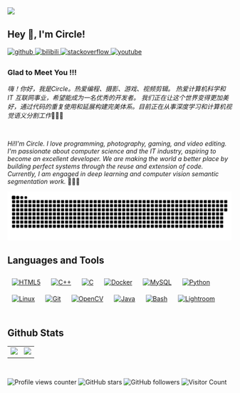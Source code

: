 <!-- dynamic typing effect 动态打字效果 -->
<img src="https://readme-typing-svg.demolab.com?font=Permanent Marker&color=red&pause=1000&width=600&lines=Wish+you+Dreams+come+true!!!;and+Glad+to+Meet+You!!!&center=false&size=30" />




## Hey 👋, I'm Circle!  
  

<a href="https://github.com/Circle930" target="_blank">
<img src=https://img.shields.io/badge/github-%2324292e.svg?&style=for-the-badge&logo=github&logoColor=white alt=github style="margin-bottom: 5px;" />
</a>

<a href="https://space.bilibili.com/15221091?spm_id_from=333.1007.0.0" target="_blank">
<img src=https://img.shields.io/badge/bilibili-%23479FD1.svg?&style=for-the-badge&logo=bilibili&logoColor=white alt=bilibili style="margin-bottom: 5px;" />
</a>  

<a href="https://stackoverflow.com/users/Circle" target="_blank">
<img src=https://img.shields.io/badge/stackoverflow-%23F28032.svg?&style=for-the-badge&logo=stackoverflow&logoColor=white alt=stackoverflow style="margin-bottom: 5px;" />
</a>

<a href="https://www.youtube.com/user/Circle" target="_blank">
<img src=https://img.shields.io/badge/youtube-%23EE4831.svg?&style=for-the-badge&logo=youtube&logoColor=white alt=youtube style="margin-bottom: 5px;" />
</a>  
  




### Glad to Meet You !!!  
*嗨！你好，我是Circle。热爱编程、摄影、游戏、视频剪辑。
热爱计算机科学和 IT 互联网事业，希望能成为一名优秀的开发者。
我们正在让这个世界变得更加美好，通过代码的重复使用和延展构建完美体系。目前正在从事深度学习和计算机视觉语义分割工作*👨‍💻🐒  

<br/> 

*Hi!I'm Circle. I love programming, photography, gaming, and video editing. I'm passionate about computer science and the IT industry, aspiring to become an excellent developer. We are making the world a better place by building perfect systems through the reuse and extension of code. Currently, I am engaged in deep learning and computer vision semantic segmentation work.* 👨‍💻🐒




<!-- snake effect 贪吃蛇效果 -->
![](https://github.com/Circle930/Circle930/blob/output/github-contribution-grid-snake.svg)






## Languages and Tools  
<div align="left">  
<a href="https://en.wikipedia.org/wiki/HTML5" target="_blank"><img style="margin: 10px" src="https://profilinator.rishav.dev/skills-assets/html5-original-wordmark.svg" alt="HTML5" height="50" /></a>  
<a href="https://www.cplusplus.com/" target="_blank"><img style="margin: 10px" src="https://profilinator.rishav.dev/skills-assets/cplusplus-original.svg" alt="C++" height="50" /></a>  
<a href="https://www.cprogramming.com/" target="_blank"><img style="margin: 10px" src="https://profilinator.rishav.dev/skills-assets/c-original.svg" alt="C" height="50" /></a>  
<a href="https://www.docker.com/" target="_blank"><img style="margin: 10px" src="https://profilinator.rishav.dev/skills-assets/docker-original-wordmark.svg" alt="Docker" height="50" /></a>  
<a href="https://www.mysql.com/" target="_blank"><img style="margin: 10px" src="https://profilinator.rishav.dev/skills-assets/mysql-original-wordmark.svg" alt="MySQL" height="50" /></a>  
<a href="https://www.python.org/" target="_blank"><img style="margin: 10px" src="https://profilinator.rishav.dev/skills-assets/python-original.svg" alt="Python" height="50" /></a>  
<a href="https://www.linux.org/" target="_blank"><img style="margin: 10px" src="https://profilinator.rishav.dev/skills-assets/linux-original.svg" alt="Linux" height="50" /></a>  
<a href="https://github.com/" target="_blank"><img style="margin: 10px" src="https://profilinator.rishav.dev/skills-assets/git-scm-icon.svg" alt="Git" height="50" /></a>  
<a href="https://opencv.org/" target="_blank"><img style="margin: 10px" src="https://profilinator.rishav.dev/skills-assets/opencv-icon.svg" alt="OpenCV" height="50" /></a>  
<a href="https://www.java.com/" target="_blank"><img style="margin: 10px" src="https://profilinator.rishav.dev/skills-assets/java-original-wordmark.svg" alt="Java" height="50" /></a>  
<a href="https://www.gnu.org/software/bash/" target="_blank"><img style="margin: 10px" src="https://profilinator.rishav.dev/skills-assets/gnu_bash-icon.svg" alt="Bash" height="50" /></a>  
<a href="https://www.adobe.com/products/photoshop-lightroom.html" target="_blank"><img style="margin: 10px" src="https://profilinator.rishav.dev/skills-assets/lightroom.png" alt="Lightroom" height="50" /></a>  
</div>  

<br/>  





## Github Stats  
<table><tr><td valign="top" width="50%">
<img src="https://github-readme-stats.vercel.app/api?username=circle930&theme=swift&show_icons=true" />

</td><td valign="top" width="50%">
<img src="https://github-readme-stats.vercel.app/api/top-langs/?username=circle930&hide_border=true&theme=swift&layout=compact" style="width: 100%" />

</td></tr></table>  
<br/>  





![Profile views counter](https://komarev.com/ghpvc/?username=circle930&&style=for-the-badge) 
![GitHub stars](https://img.shields.io/github/stars/circle930?style=for-the-badge&color=red)
![GitHub followers](https://img.shields.io/github/followers/circle930?style=for-the-badge&color=green)
![Visitor Count](https://profile-counter.glitch.me/Circle930/count.svg)

